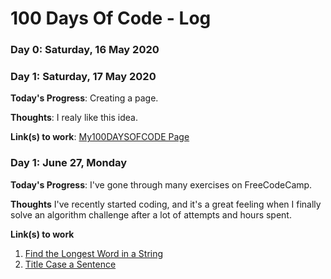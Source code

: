 # 100 Days Of Code - Log

### Day 0: Saturday, 16 May 2020


### Day 1: Saturday, 17 May 2020

**Today's Progress**: Creating a page.

**Thoughts**: I realy like this idea.

**Link(s) to work**: [My100DAYSOFCODE Page](http://www.example.com)


### Day 1: June 27, Monday

**Today's Progress**: I've gone through many exercises on FreeCodeCamp.

**Thoughts** I've recently started coding, and it's a great feeling when I finally solve an algorithm challenge after a lot of attempts and hours spent.

**Link(s) to work**
1. [Find the Longest Word in a String](https://www.freecodecamp.com/challenges/find-the-longest-word-in-a-string)
2. [Title Case a Sentence](https://www.freecodecamp.com/challenges/title-case-a-sentence)
